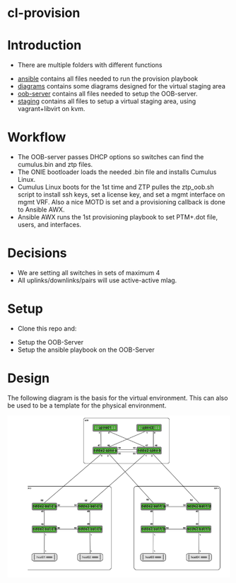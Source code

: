 # cl-provision

# Introduction
- There are multiple folders with different functions
* [ansible](ansible/) contains all files needed to run the provision playbook
* [diagrams](diagrams/) contains some diagrams designed for the virtual staging area
* [oob-server](oob-server/) contains all files needed to setup the OOB-server.
* [staging](staging/) contains all files to setup a virtual staging area, using vagrant+libvirt on kvm.

# Workflow
- The OOB-server passes DHCP options so switches can find the cumulus.bin and ztp files.
- The ONIE bootloader loads the needed .bin file and installs Cumulus Linux.
- Cumulus Linux boots for the 1st time and ZTP pulles the ztp_oob.sh script to install ssh keys, set a license key, and set a mgmt interface on mgmt VRF.
  Also a nice MOTD is set and a provisioning callback is done to Ansible AWX.
- Ansible AWX runs the 1st provisioning playbook to set PTM+.dot file, users, and interfaces.

# Decisions
- We are setting all switches in sets of maximum 4
- All uplinks/downlinks/pairs will use active-active mlag.

# Setup
- Clone this repo and:
* Setup the OOB-Server
* Setup the ansible playbook on the OOB-Server

# Design
The following diagram is the basis for the virtual environment. This can also be used to be a template for the physical environment.

![diagram](diagrams/naturalis.png)  
